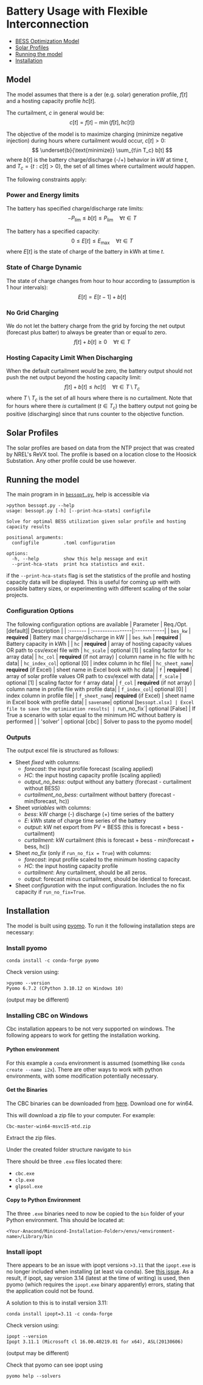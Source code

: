 # Battery Usage with Flexible Interconnection
* [BESS Optimization Model](#model)
* [Solar Profiles](#solar-profiles)
* [Running the model](#running-the-model)
* [Installation](#installation)
## Model
The model assumes that there is a der (e.g. solar) generation profile, $f[t]$ and a hosting capacity profile $hc[t]$.

The curtailment, $c$ in general would be:
$$
c[t] = f[t] - \min(f[t], hc[t])
$$

The objective of the model is to maximize charging (minimize negative injection) during hours where curtailment would occur, $c[t] > 0$:
$$
\underset{b}{\text{minimize}} \sum_{t\in T_c} b[t]
$$
where $b[t]$ is the battery charge/discharge (-/+) behavior in kW at time $t$, and $T_c = \{t: c[t] > 0\}$, the set of all times where curtailment _would_ happen.

The following constraints apply:
### Power and Energy limits
The battery has specified charge/discharge rate limits:
$$
-P_{\text{lim}} \leq b[t] \leq P_{\text{lim}}\quad \forall t\in T
$$

The battery has a specified capacity:
$$
0 \leq E[t] \leq E_{\text{max}} \quad \forall t \in T
$$
where $E[t]$ is the state of charge of the battery in kWh at time $t$.

### State of Charge Dynamic
The state of charge changes from hour to hour according to (assumption is 1 hour intervals):
$$
E[t] = E[t-1] + b[t]
$$

### No Grid Charging
We do not let the battery charge from the grid by forcing the net output (forecast plus batter) to always be greater than or equal to zero.
$$
f[t] + b[t] \geq 0 \quad \forall t \in T
$$

### Hosting Capacity Limit When Discharging
When the default curtailment _would_ be zero, the battery output should not push the net output beyond the hosting capacity limit:
$$
f[t] + b[t] \leq hc[t] \quad \forall t \in T\setminus T_c
$$
where $T\setminus T_c$ is the set of all hours where there is no curtailment.
Note that for hours where there _is_ curtailment ($t\in T_c$) the battery output not going be positive (discharging) since that runs counter to the objective function.

## Solar Profiles
The solar profiles are based on data from the NTP project that was created by NREL's ReVX tool.
The profile is based on a location close to the Hoosick Substation.
Any other profile could be use however.

## Running the model
The main program in in [`bessopt.py`](./bessopt.py), help is accessible via
```
>python bessopt.py --help
usage: bessopt.py [-h] [--print-hca-stats] configfile

Solve for optimal BESS utilization given solar profile and hosting capacity results

positional arguments:
  configfile         .toml configuration

options:
  -h, --help         show this help message and exit
  --print-hca-stats  print hca statistics and exit.
```

if the `--print-hca-stats` flag is set the statistics of the profile and hosting capacity data will be displayed.
This is useful for coming up with with possible battery sizes, or experimenting with different scaling of the solar projects.

### Configuration Options
The following configuration options are available
| Parameter | Req./Opt. [default]| Description |
| :------- | :----------------|:------------|
| `bes_kw`  | **required** | Battery max charge/discharge in kW |
| `bes_kwh` | **required** | Battery capacity in kWh |
| `hc`      | **required** | array of hosting capacity values OR path to csv/excel file with 
| `hc_scale`  | optional [1] | scaling factor for `hc` array data|
| `hc_col`  | **required** (if not array) | column name in hc file with hc data|
| `hc_index_col`| optional [0] | index column in hc file|
| `hc_sheet_name`| **required** (if Excel) | sheet name in Excel book with hc data|
| `f`       | **required** | array of solar profile values OR path to csv/excel with data|
| `f_scale`  | optional [1] | scaling factor for `f` array data|
| `f_col`  | **required** (if not array) | column name in profile file with profile data|
| `f_index_col`| optional [0] | index column in profile file|
| `f_sheet_name`| **required** (if Excel) | sheet name in Excel book with profile data|
| `savename`| optional [`bessopt.xlsx] | Excel file to save the optimization results|
| `run_no_fix`| optional [False] | If True a scenario with solar equal to the minimum HC without battery is performed |
| 'solver' | optional [cbc] | Solver to pass to the pyomo model|

### Outputs
The output excel file is structured as follows:
* Sheet _fixed_ with columns:
    - _forecast_: the input profile forecast (scaling applied)
    - _HC_: the input hosting capacity profile (scaling applied)
    - _output\_no\_bess_: output without any battery (forecast - curtailment without BESS)
    - _curtailment\_no\_bess_: curtailment without battery (forecast - min(forecast, hc))
* Sheet _variables_ with columns:
    - _bess_: kW charge (-) discharge (+) time series of the battery
    - _E_: kWh state of charge time series of the battery
    - _output_: kW net export from PV + BESS (this is forecast + bess - curtailment)
    - _curtailment_: kW curtailment (this is forecast + bess - min(forecast + bess, hc))
* Sheet _no\_fix_ (only if `run_no_fix = True`) with columns:
    - _forecast_: input profile scaled to the minimum hosting capacity
    - _HC_: the input hosting capacity profile
    - _curtailment_: Any curtailment, should be all zeros.
    - _output_: forecast minus curtailment, should be identical to forecast.
* Sheet _configuration_ with the input configuration. Includes the no fix capacity if `run_no_fix=True`.

## Installation
The model is built using [pyomo](https://www.pyomo.org/).
To run it the following installation steps are necessary:
### Install pyomo 
```
conda install -c conda-forge pyomo
```
Check version using:
```
>pyomo --version
Pyomo 6.7.2 (CPython 3.10.12 on Windows 10)
```
(output may be different)

### Installing CBC on Windows
Cbc installation appears to be not very supported on windows.
The following appears to work for getting the installation working.

#### Python environment
For this example a `conda` environment is assumed (something like `conda create --name i2x`).
There are other ways to work with python environments, with some modification potentially necessary.

#### Get the Binaries
The CBC binaries can be downloaded from [here](https://www.coin-or.org/download/binary/Cbc/?C=M;O=D).
Download one for win64.

This will download a zip file to your computer. For example:
```
Cbc-master-win64-msvc15-mtd.zip
```

Extract the zip files.

Under the created folder structure navigate to `bin`

There should be three `.exe` files located there:
* `cbc.exe`
* `clp.exe`
* `glpsol.exe`

#### Copy to Python Environment

The three `.exe` binaries need to now be copied to the `bin` folder of your Python environment.
This should be located at:
```
<Your-Anacond/Minicond-Installation-Folder>/envs/<environment-name>/Library/bin
```
### Install ipopt
There appears to be an issue with ipopt versions `>3.11` that the `ipopt.exe` is no longer included when installing (at least via conda).
See [this issue](https://github.com/conda-forge/ipopt-feedstock/issues/55).
As a result, if ipopt, say version 3.14 (latest at the time of writing) is used, then pyomo (which requires the `ipopt.exe` binary apparently) errors, stating that the application could not be found.

A solution to this is to install version 3.11:
```
conda install ipopt=3.11 -c conda-forge
```
Check version using:
```
ipopt --version
Ipopt 3.11.1 (Microsoft cl 16.00.40219.01 for x64), ASL(20130606)
```
(output may be different)

Check that pyomo can see ipopt using
```
pyomo help --solvers
```
